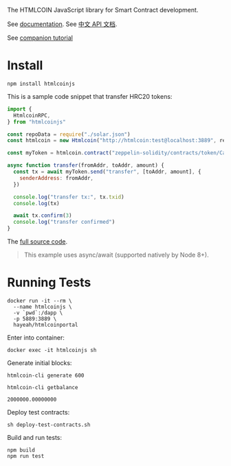 The HTMLCOIN JavaScript library for Smart Contract development.

See [documentation](https://qtumproject.github.io/qtumjs-doc/).
See [中文 API 文档](https://qtumproject.github.io/qtumjs-doc-cn/).

See [companion tutorial](https://github.com/qtumproject/qtumbook/blob/master/en/part2/erc20-js.md)
# Install

```
npm install htmlcoinjs
```

This is a sample code snippet that transfer HRC20 tokens:

```js
import {
  HtmlcoinRPC,
} from "htmlcoinjs"

const repoData = require("./solar.json")
const htmlcoin = new Htmlcoin("http://htmlcoin:test@localhost:3889", repoData)

const myToken = htmlcoin.contract("zeppelin-solidity/contracts/token/CappedToken.sol")

async function transfer(fromAddr, toAddr, amount) {
  const tx = await myToken.send("transfer", [toAddr, amount], {
    senderAddress: fromAddr,
  })

  console.log("transfer tx:", tx.txid)
  console.log(tx)

  await tx.confirm(3)
  console.log("transfer confirmed")
}
```

The [full source code](https://github.com/qtumproject/qtumbook-mytoken-qtumjs-cli).

> This example uses async/await (supported natively by Node 8+).

# Running Tests

```
docker run -it --rm \
  --name htmlcoinjs \
  -v `pwd`:/dapp \
  -p 5889:3889 \
  hayeah/htmlcoinportal
```

Enter into container:

```
docker exec -it htmlcoinjs sh
```

Generate initial blocks:

```
htmlcoin-cli generate 600

htmlcoin-cli getbalance

2000000.00000000
```

Deploy test contracts:

```
sh deploy-test-contracts.sh
```

Build and run tests:

```
npm build
npm run test
```
